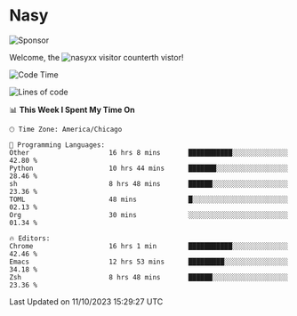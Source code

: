 # Nasy

<!--
<p align="center">
<img height="200" src="https://github-readme-stats.vercel.app/api?username=nasyxx&count_private=true&show_icons=true&theme=dracula&include_all_commits=true"/>
<img height="200" src="https://github-readme-stats.vercel.app/api/top-langs/?username=nasyxx&theme=dracula&hide=html,jupyter+notebook&count_private=true&show_icons=true"/>
</p>

  
----------------
-->

![Sponsor](https://img.shields.io/static/v1.svg?label=Sponsor&message=%E2%9D%A4&logo=GitHub&style=flat&color=pink)
 
Welcome, the ![nasyxx visitor counter](https://count.getloli.com/get/@nasyxx?theme=rule34)th vistor!
 
<!--START_SECTION:waka-->
![Code Time](http://img.shields.io/badge/Code%20Time-3%2C790%20hrs%2024%20mins-blue)

![Lines of code](https://img.shields.io/badge/From%20Hello%20World%20I%27ve%20Written-6.3%20million%20lines%20of%20code-blue)

📊 **This Week I Spent My Time On** 

```text
🕑︎ Time Zone: America/Chicago

💬 Programming Languages: 
Other                    16 hrs 8 mins       ███████████░░░░░░░░░░░░░░   42.80 % 
Python                   10 hrs 44 mins      ███████░░░░░░░░░░░░░░░░░░   28.46 % 
sh                       8 hrs 48 mins       ██████░░░░░░░░░░░░░░░░░░░   23.36 % 
TOML                     48 mins             █░░░░░░░░░░░░░░░░░░░░░░░░   02.13 % 
Org                      30 mins             ░░░░░░░░░░░░░░░░░░░░░░░░░   01.34 % 

🔥 Editors: 
Chrome                   16 hrs 1 min        ███████████░░░░░░░░░░░░░░   42.46 % 
Emacs                    12 hrs 53 mins      █████████░░░░░░░░░░░░░░░░   34.18 % 
Zsh                      8 hrs 48 mins       ██████░░░░░░░░░░░░░░░░░░░   23.36 % 
```


 Last Updated on 11/10/2023 15:29:27 UTC
<!--END_SECTION:waka-->

<!-- ![visitors](https://visitor-badge.laobi.icu/badge?page_id=nasyxx.nasyxx) -->
